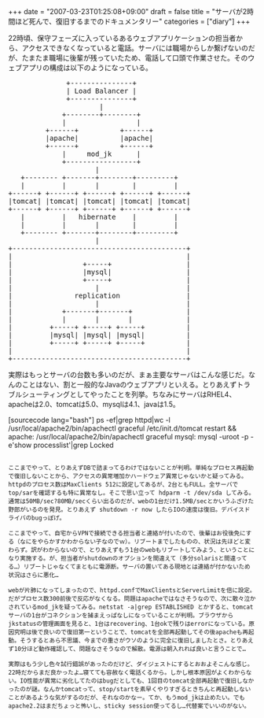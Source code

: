 +++
date = "2007-03-23T01:25:08+09:00"
draft = false
title = "サーバが2時間ほど死んで、復旧するまでのドキュメンタリー"
categories = ["diary"]
+++

22時頃、保守フェーズに入っているあるウェブアプリケーションの担当者から、アクセスできなくなっていると電話。サーバには職場からしか繋げないのだが、たまたま職場に後輩が残っていたため、電話して口頭で作業させた。そのウェブアプリの構成は以下のようになっている。

<pre>
              +---------------+
              | Load Balancer |
              +---------------+
                      |
             +--------+--------+
             |                 |
         +------+          +------+
         |apache|          |apache|
         +------+          +------+
             |     mod_jk      |
             +-----------------+
                     |
   +-------- +-------+--------+---------+
   |         |       |        |         |
+------+ +------+ +------+ +------+ +------+
|tomcat| |tomcat| |tomcat| |tomcat| |tomcat|
+------+ +------+ +------+ +------+ +------+
   |         |   hibernate    |         |
   |         |       |        |         |
   +-------- +-------+--------+---------+
                     |
+------------------------------------------+
|                                          |
|                 +-----+                  |
|                 |mysql|                  |
|                 +-----+                  |
|                    |                     |
|               replication                |
|                    |                     |
|            +-------+-------+             |
|            |       |       |             |
|         +-----+ +-----+ +-----+          |
|         |mysql| |mysql| |mysql|          |
|         +-----+ +-----+ +-----+          |
|                                          |
+------------------------------------------+
</pre>

実際はもっとサーバの台数も多いのだが、まぁ主要なサーバはこんな感じだ。なんのことはない、割と一般的なJavaのウェブアプリといえる。とりあえずトラブルシューティングとしてやったことを列挙。ちなみにサーバはRHEL4、apacheは2.0、tomcatは5.0、mysqlは4.1、javaは1.5。

[sourcecode lang="bash"]
ps -ef|grep httpd|wc -l
/usr/local/apache2/bin/apachectl graceful
/etc/init.d/tomcat restart &amp;&amp; apache: /usr/local/apache2/bin/apachectl graceful
mysql: mysql -uroot -p -e'show processlist'|grep Locked
```

ここまでやって、とりあえずDBで詰まってるわけではないことが判明。単純なプロセス再起動で復旧しないことから、アクセスの異常増加かハードウェア異常じゃないかと疑ってみる。httpdのプロセス数はMaxClients 512に設定してあるが、2台ともFULL。全サーバでtop/sarを確認するも特に異常なし。そこで思い立って hdparm -t /dev/sda してみる。通常は50MB/sec?80MB/secくらい出るのだが、webの1台だけ1.5MB/secとかいうふざけた野郎がいるのを発見。とりあえず shutdown -r now したらIOの速度は復旧。デバイスドライバのbugっぽげ。

ここまでやって、自宅からVPNで接続できる担当者と連絡が付いたので、後輩はお役後免にする（なにをやらかすかわからない子なのでｗ）。リブートまでしたものの、状況は先ほどと変わらず。訳がわからないので、とりあえずもう1台のwebもリブートしてみよう、ということになり実施する。が、担当者がshutdownのオプションを間違えて（多分solarisと間違ってる…）リブートじゃなくてまともに電源断。サーバの置いてある現地とは連絡が付かないため状況はさらに悪化…

webが片肺になってしまったので、httpd.confでMaxClientsとServerLimitを倍に設定。だがプロセス数300前後で反応がなくなる。問題はapacheではなさそうなので、次に散々泣かされているmod_jkを疑ってみる。netstat -a|grep ESTABLISHED とかすると、tomcatサーバの1台がコネクションを捕まえっぱなしになっていることが判明。ブラウザからjkstatusの管理画面を見ると、1台はrecovering、1台okで残りはerrorになっている。原因究明は後で良いので復旧第一ということで、tomcatを全部再起動してその後apacheも再起動。そうするとあら不思議、今までの重さがウソのように完全に復旧しましたとさ。とりあえず10分ほど動作確認して、問題なさそうなので解散。電源は朝入れれば良いと言うことで…

実際はもう少し色々試行錯誤があったのだけど、ダイジェストにするとおおよそこんな感じ。22時だからまだ良かったよ…寝てても容赦なく電話くるから。しかし根本原因がよくわからない。IO性能が異常に劣化してたのはbugだとしても、1回目のtomcat全部再起動で復旧しなかったのが謎。なんかtomcatって、stop/startを素早くやりすぎるときちんと再起動しないことがあるような気がするのだが、それなのかなー。てか、もうmod_jkは止めたい。でもapache2.2はまだちょっと怖いし、sticky session使ってるし…代替案でいいのがない。
